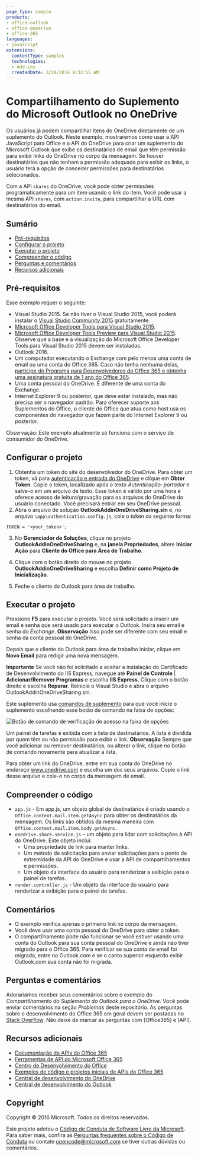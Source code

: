 ```yaml
---
page_type: sample
products:
- office-outlook
- office-onedrive
- office-365
languages:
- javascript
extensions:
  contentType: samples
  technologies:
  - Add-ins
  createdDate: 3/24/2016 9:32:55 AM
---
```

# <a name="microsoft-outlook-add-in-sharing-to-onedrive"></a>Compartilhamento do Suplemento do Microsoft Outlook no OneDrive

Os usuários já podem compartilhar itens do OneDrive diretamente de um suplemento do Outlook. Neste exemplo, mostraremos como usar a API JavaScript para Office e a API do OneDrive para criar um suplemento do Microsoft Outlook que exibe os destinatários de email que têm permissão para exibir links do OneDrive no corpo da mensagem. Se houver destinatários que não tenham a permissão adequada para exibir os links, o usuário terá a opção de conceder permissões para destinatários selecionados.

Com a API `shares` do OneDrive, você pode obter permissões programaticamente para um item usando o link do item. Você pode usar a mesma API `shares`, com `action.invite`, para compartilhar a URL com destinatários do email.


## <a name="table-of-contents"></a>Sumário

* [Pré-requisitos](#prerequisites)
* [Configurar o projeto](#configure-the-project)
* [Executar o projeto](#run-the-project)
* [Compreender o código](#understand-the-code)
* [Perguntas e comentários](#questions-and-comments)
* [Recursos adicionais](#additional-resources)

## <a name="prerequisites"></a>Pré-requisitos

Esse exemplo requer o seguinte:

* Visual Studio 2015. Se não tiver o Visual Studio 2015, você poderá instalar o [Visual Studio Community 2015](http://aka.ms/vscommunity2015) gratuitamente. 
* [Microsoft Office Developer Tools para Visual Studio 2015](http://aka.ms/officedevtoolsforvs2015).
* [Microsoft Office Developer Tools Preview para Visual Studio 2015](http://www.microsoft.com/en-us/download/details.aspx?id=49972). Observe que a base e a visualização do Microsoft Office Developer Tools para Visual Studio 2015 devem ser instaladas.
* Outlook 2016.
* Um computador executando o Exchange com pelo menos uma conta de email ou uma conta do Office 365. Caso não tenha nenhuma delas, [participe do Programa para Desenvolvedores do Office 365 e obtenha uma assinatura gratuita de 1 ano do Office 365](https://aka.ms/devprogramsignup).
* Uma conta pessoal do OneDrive. É diferente de uma conta do Exchange.
* Internet Explorer 9 ou posterior, que deve estar instalado, mas não precisa ser o navegador padrão. Para oferecer suporte aos Suplementos do Office, o cliente do Office que atua como host usa os componentes do navegador que fazem parte do Internet Explorer 9 ou posterior.

Observação: Este exemplo atualmente só funciona com o serviço de consumidor do OneDrive. 

## <a name="configure-the-project"></a>Configurar o projeto

1. Obtenha um token do site do desenvolvedor do OneDrive. Para obter um token, vá para [autenticação e entrada do OneDrive](https://dev.onedrive.com/auth/msa_oauth.htm) e clique em **Obter Token**. Copie o token, localizado após o texto _Autenticação: portador_ e salve-o em um arquivo de texto. Esse token é válido por uma hora e oferece acesso de leitura/gravação para os arquivos do OneDrive do usuário conectado. Você precisará entrar em seu OneDrive pessoal.
2. Abra o arquivo de solução **OutlookAddinOneDriveSharing.sln** e, no arquivo `\app\authentication.config.js`, cole o token da seguinte forma:
```
TOKEN = '<your_token>';
```
3. No **Gerenciador de Soluções**, clique no projeto **OutlookAddinOneDriveSharing** e, na **janela Propriedades**, altere **Iniciar Ação** para **Cliente do Office para Área de Trabalho**.

4. Clique com o botão direito do mouse no projeto **OutlookAddinOneDriveSharing** e escolha **Definir como Projeto de Inicialização**.
5. Feche o cliente do Outlook para área de trabalho.

## <a name="run-the-project"></a>Executar o projeto

Pressione **F5** para executar o projeto. Você será solicitado a inserir um email e senha que será usado para executar o Outlook. Insira seu email e senha do _Exchange_. **Observação** Isso pode ser diferente com seu email e senha da conta pessoal do OneDrive. 

Depois que o cliente do Outlook para área de trabalho iniciar, clique em **Novo Email** para redigir uma nova mensagem.

**Importante** Se você não foi solicitado a aceitar a instalação do Certificado de Desenvolvimento do IIS Express, navegue até **Painel de Controle** | **Adicionar/Remover Programas** e escolha **IIS Express**. Clique com o botão direito e escolha **Reparar**. Reinicie o Visual Studio e abra o arquivo OutlookAddinOneDriveSharing.sln.

Este suplemento usa [comandos de suplemento](https://msdn.microsoft.com/EN-US/library/office/mt267547.aspx) para que você inicie o suplemento escolhendo esse botão de comando na faixa de opções:

![Botão de comando de verificação de acesso na faixa de opções](/readme-images/commandbutton.PNG)

Um painel de tarefas é exibida com a lista de destinatários. A lista é dividida por quem têm ou não permissão para exibir o link. **Observação** Sempre que você adicionar ou remover destinatários, ou alterar o link, clique no botão de comando novamente para atualizar a lista. 

Para obter um link do OneDrive, entre em sua conta do OneDrive no endereço www.onedrive.com e escolha um dos seus arquivos. Copie o link desse arquivo e cole-o no corpo da mensagem de email.

## <a name="understand-the-code"></a>Compreender o código

* `app.js` - Em app.js, um objeto global de destinatários é criado usando o `Office.context.mail.item.getAsync` para obter os destinatários da mensagem. Os links são obtidos da mesma maneira com `Office.context.mail.item.body.getAsync`.
* `onedrive.share.service.js` – um objeto para lidar com solicitações à API do OneDrive. Este objeto inclui:
    - Uma propriedade de link para manter links.
    - Um método de solicitação para enviar solicitações para o ponto de extremidade da API do OneDrive e usar a API de compartilhamentos e permissões.
    - Um objeto da interface do usuário para renderizar a exibição para o painel de tarefas.
* `render.controller.js` - Um objeto da interface do usuário para renderizar a exibição para o painel de tarefas. 

## <a name="remarks"></a>Comentários

* O exemplo verifica apenas o primeiro link no corpo da mensagem.
* Você deve usar uma conta pessoal do OneDrive para obter o token.
* O compartilhamento pode não funcionar se você estiver usando uma conta do Outlook para sua conta pessoal do OneDrive e ainda não tiver migrado para o Office 365. Para verificar se sua conta de email foi migrada, entre no Outlook.com e se o canto superior esquerdo exibir Outlook.com sua conta não foi migrada.

## <a name="questions-and-comments"></a>Perguntas e comentários

Adoraríamos receber seus comentários sobre o exemplo do *Compartilhamento do Suplemento do Outlook para o OneDrive*. Você pode enviar comentários na seção *Problemas* deste repositório. As perguntas sobre o desenvolvimento do Office 365 em geral devem ser postadas no [Stack Overflow](http://stackoverflow.com/questions/tagged/Office365+API). Não deixe de marcar as perguntas com [Office365] e [API].

## <a name="additional-resources"></a>Recursos adicionais

* [Documentação de APIs do Office 365](http://msdn.microsoft.com/office/office365/howto/platform-development-overview)
* [Ferramentas de API do Microsoft Office 365](https://visualstudiogallery.msdn.microsoft.com/a15b85e6-69a7-4fdf-adda-a38066bb5155)
* [Centro de Desenvolvimento do Office](http://dev.office.com/)
* [Exemplos de código e projetos iniciais de APIs do Office 365](http://msdn.microsoft.com/en-us/office/office365/howto/starter-projects-and-code-samples)
* [Central de desenvolvimento do OneDrive](http://dev.onedrive.com)
* [Central de desenvolvimento do Outlook](http://dev.outlook.com)

## <a name="copyright"></a>Copyright
Copyright © 2016 Microsoft. Todos os direitos reservados.



Este projeto adotou o [Código de Conduta de Software Livre da Microsoft](https://opensource.microsoft.com/codeofconduct/). Para saber mais, confira as [Perguntas frequentes sobre o Código de Conduta](https://opensource.microsoft.com/codeofconduct/faq/) ou contate [opencode@microsoft.com](mailto:opencode@microsoft.com) se tiver outras dúvidas ou comentários.
